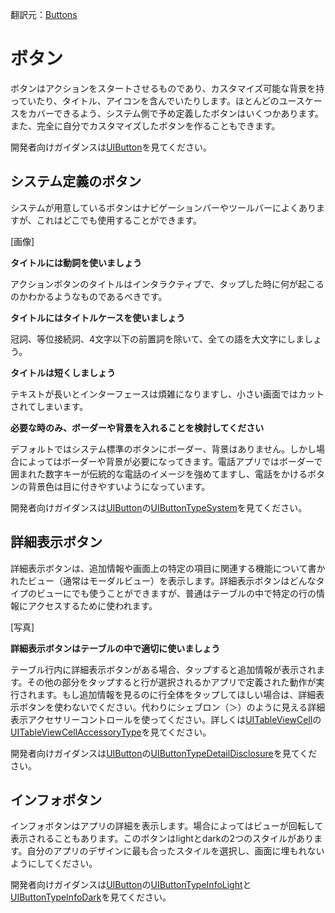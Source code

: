 翻訳元：[Buttons](https://developer.apple.com/design/human-interface-guidelines/ios/controls/buttons/)

# ボタン

ボタンはアクションをスタートさせるものであり、カスタマイズ可能な背景を持っていたり、タイトル、アイコンを含んでいたりします。ほとんどのユースケースをカバーできるよう、システム側で予め定義したボタンはいくつかあります。また、完全に自分でカスタマイズしたボタンを作ることもできます。

開発者向けガイダンスは[UIButton](https://developer.apple.com/documentation/uikit/uibutton)を見てください。

## システム定義のボタン

システムが用意しているボタンはナビゲーションバーやツールバーによくありますが、これはどこでも使用することができます。

[画像]

**タイトルには動詞を使いましょう**

アクションボタンのタイトルはインタラクティブで、タップした時に何が起こるのかわかるようなものであるべきです。

**タイトルにはタイトルケースを使いましょう**

冠詞、等位接続詞、4文字以下の前置詞を除いて、全ての語を大文字にしましょう。

**タイトルは短くしましょう**

テキストが長いとインターフェースは煩雑になりますし、小さい画面ではカットされてしまいます。

**必要な時のみ、ボーダーや背景を入れることを検討してください**

デフォルトではシステム標準のボタンにボーダー、背景はありません。しかし場合によってはボーダーや背景が必要になってきます。電話アプリではボーダーで囲まれた数字キーが伝統的な電話のイメージを強めてますし、電話をかけるボタンの背景色は目に付きやすいようになっています。

開発者向けガイダンスは[UIButton](https://developer.apple.com/documentation/uikit/uibutton)の[UIButtonTypeSystem](https://developer.apple.com/documentation/uikit/uibuttontype/uibuttontypesystem)を見てください。

## 詳細表示ボタン

詳細表示ボタンは、追加情報や画面上の特定の項目に関連する機能について書かれたビュー（通常はモーダルビュー）を表示します。詳細表示ボタンはどんなタイプのビューにでも使うことができますが、普通はテーブルの中で特定の行の情報にアクセスするために使われます。

[写真]

**詳細表示ボタンはテーブルの中で適切に使いましょう**

テーブル行内に詳細表示ボタンがある場合、タップすると追加情報が表示されます。その他の部分をタップすると行が選択されるかアプリで定義された動作が実行されます。もし追加情報を見るのに行全体をタップしてほしい場合は、詳細表示ボタンを使わないでください。代わりにシェブロン（＞）のように見える詳細表示アクセサリーコントロールを使ってください。詳しくは[UITableViewCell](https://developer.apple.com/documentation/uikit/uitableviewcell)の[UITableViewCellAccessoryType](https://developer.apple.com/documentation/uikit/uitableviewcellaccessorytype)を見てください。

開発者向けガイダンスは[UIButton](https://developer.apple.com/documentation/uikit/uibutton)の[UIButtonTypeDetailDisclosure](https://developer.apple.com/documentation/uikit/uibuttontype/uibuttontypedetaildisclosure)を見てください。

## インフォボタン

インフォボタンはアプリの詳細を表示します。場合によってはビューが回転して表示されることもあります。このボタンはlightとdarkの2つのスタイルがあります。自分のアプリのデザインに最も合ったスタイルを選択し、画面に埋もれないようにしてください。

開発者向けガイダンスは[UIButton](https://developer.apple.com/documentation/uikit/uibutton)の[UIButtonTypeInfoLight](https://developer.apple.com/documentation/uikit/uibuttontype/uibuttontypeinfolight)と[UIButtonTypeInfoDark](https://developer.apple.com/documentation/uikit/uibuttontype/uibuttontypeinfodark)を見てください。
